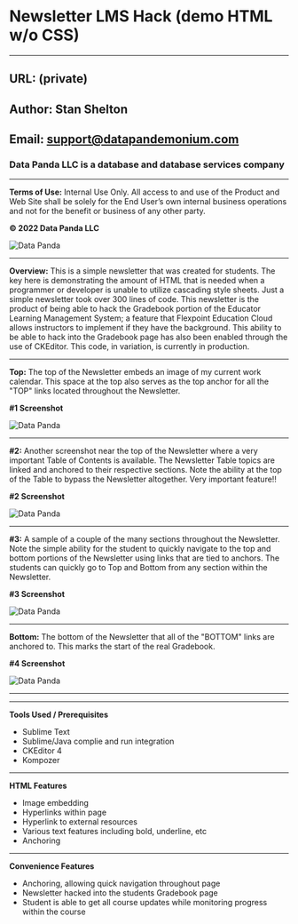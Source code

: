 <!-- Headings -->
# Newsletter LMS Hack (demo HTML w/o CSS)
___
## URL: (private)
## Author: Stan Shelton
## Email: support@datapandemonium.com
### Data Panda LLC is a database and database services company
___
__Terms of Use:__  Internal Use Only. All access to and use of the Product and Web Site shall be solely for the End User’s own internal business operations and not for the benefit or business of any other party.

__© 2022 Data Panda LLC__

![Data Panda](https://drive.google.com/uc?export=view&id=1I5KWAh7O4AUzTqjkLQkdtfD8JVnBIMyh)
___
__Overview:__ This is a simple newsletter that was created for students. The key here is demonstrating the amount of HTML that is needed when a programmer or developer is unable to utilize cascading style sheets. Just a simple newsletter took over 300 lines of code. This newsletter is the product of being able to hack the Gradebook portion of the Educator Learning Management System; a feature that Flexpoint Education Cloud allows instructors to implement if they have the background. This ability to be able to hack into the Gradebook page has also been enabled through the use of CKEditor. This code, in variation, is currently in production.
___
__Top:__ The top of the Newsletter embeds an image of my current work calendar. This space at the top also serves as the top anchor for all the "TOP" links located throughout the Newsletter.

__#1 Screenshot__

![Data Panda](https://drive.google.com/uc?export=view&id=1vyTLzRa6qKgEzeQxmq6wxHPJtlrXLiY3)
___
__#2:__ Another screenshot near the top of the Newsletter where a very important Table of Contents is available. The Newsletter Table topics are linked and anchored to their respective sections. Note the ability at the top of the Table to bypass the Newsletter altogether. Very important feature!!

__#2 Screenshot__

![Data Panda](https://drive.google.com/uc?export=view&id=1UGC14wBg7BYg4Z9UYzRJX6lZBOHCD8xS)
___
__#3:__ A sample of a couple of the many sections throughout the Newsletter. Note the simple ability for the student to quickly navigate to the top and bottom portions of the Newsletter using links that are tied to anchors. The students can quickly go to Top and Bottom from any section within the Newsletter.

__#3 Screenshot__

![Data Panda](https://drive.google.com/uc?export=view&id=1DXKS4ELstMjPNhXuxiBFUFDOEuBYR7A5)
___
__Bottom:__ The bottom of the Newsletter that all of the "BOTTOM" links are anchored to. This marks the start of the real Gradebook.

__#4 Screenshot__

![Data Panda](https://drive.google.com/uc?export=view&id=1AejO7jek9pX8lvoYKc2slCbGlg0ytI6h)
___


___
__Tools Used / Prerequisites__
* Sublime Text
* Sublime/Java complie and run integration
* CKEditor 4
* Kompozer
___
__HTML Features__
* Image embedding
* Hyperlinks within page
* Hyperlink to external resources
* Various text features including bold, underline, etc
* Anchoring
___
__Convenience Features__
* Anchoring, allowing quick navigation throughout page
* Newsletter hacked into the students Gradebook page
* Student is able to get all course updates while monitoring progress within the course


